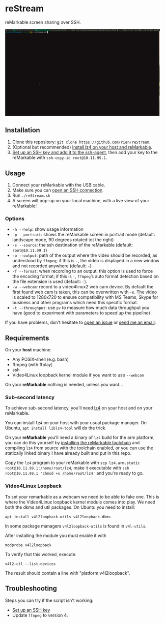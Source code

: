 # reStream

reMarkable screen sharing over SSH.

![A demo of reStream](extra/demo.gif)

## Installation

1. Clone this repository: `git clone https://github.com/rien/reStream`.
2. (Optional but recommended) [Install lz4 on your host and reMarkable](#sub-second-latency).
3. [Set up an SSH key and add it to the ssh-agent](https://help.github.com/en/github/authenticating-to-github/generating-a-new-ssh-key-and-adding-it-to-the-ssh-agent), then add your key to the reMarkable with `ssh-copy-id root@10.11.99.1`.

## Usage

1. Connect your reMarkable with the USB cable.
2. Make sure you can [open an SSH connection](https://remarkablewiki.com/tech/ssh).
3. Run `./reStream.sh`
4. A screen will pop-up on your local machine, with a live view of your reMarkable!

### Options

- `-h --help`: show usage information
- `-p --portrait`: shows the reMarkable screen in portrait mode (default: landscape mode, 90 degrees rotated tot the right)
- `-s --source`: the ssh destination of the reMarkable (default: `root@10.11.99.1`)
- `-o --output`: path of the output where the video should be recorded, as understood by `ffmpeg`; if this is `-`, the video is displayed in a new window and not recorded anywhere (default: `-`)
- `-f --format`: when recording to an output, this option is used to force the encoding format; if this is `-`, `ffmpeg`’s auto format detection based on the file extension is used (default: `-`).
- `-w --webcam`: record to a video4linux2 web cam device. By default the first found web cam is taken, this can be overwritten with `-o`. The video is scaled to 1280x720 to ensure compatibility with MS Teams, Skype for business and other programs which need this specific format.
- `-t --throughput`: use `pv` to measure how much data throughput you have (good to experiment with parameters to speed up the pipeline)

If you have problems, don't hesitate to [open an issue](https://github.com/rien/reStream/issues/new) or [send me an email](mailto:rien.maertens@posteo.be).

## Requirements

On your **host** machine:
- Any POSIX-shell (e.g. bash)
- ffmpeg (with ffplay)
- ssh
- Video4Linux loopback kernel module if you want to use `--webcam`

On your **reMarkable** nothing is needed, unless you want...

### Sub-second latency

To achieve sub-second latency, you'll need [lz4](https://github.com/lz4/lz4)
on your host and on your reMarkable.

You can install `lz4` on your host with your usual package manager. On Ubuntu,
`apt install liblz4-tool` will do the trick.

On your **reMarkable** you'll need a binary of `lz4` build for the arm platform,
you can do this yourself by [installing the reMarkable toolchain](https://remarkablewiki.com/devel/qt_creator#toolchain)
and compiling `lz4` from source with the toolchain enabled, or you can use the
statically linked binary I have already built and put in this repo.

Copy the `lz4` program to your reMarkable with
`scp lz4.arm.static root@10.11.99.1:/home/root/lz4`, make it executable with
`ssh root@10.11.99.1 'chmod +x /home/root/lz4'` and you're ready to go.

### Video4Linux Loopback

To set your remarkable as a webcam we need to be able to fake one. This is where the Video4Linux loopback kernel module comes into play. We need both the dkms and util packages. On Ubuntu you need to install:

```
apt install v4l2loopback-utils v4l2loopback-dkms
```

In some package managers `v4l2loopback-utils` is found in `v4l-utils`.

After installing the module you must enable it with 

```
modprobe v4l2loopback
```

To verify that this worked, execute: 

```
v4l2-ctl --list-devices
```

The result should contain a line with "platform:v4l2loopback".

## Troubleshooting

Steps you can try if the script isn't working:
- [Set up an SSH key](#installation)
- Update `ffmpeg` to version 4.
